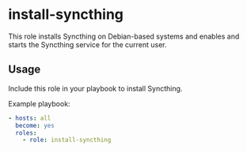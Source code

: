 # install-syncthing

This role installs Syncthing on Debian-based systems and enables and starts the Syncthing service for the current user.

## Usage

Include this role in your playbook to install Syncthing.

Example playbook:

```yaml
- hosts: all
  become: yes
  roles:
    - role: install-syncthing
